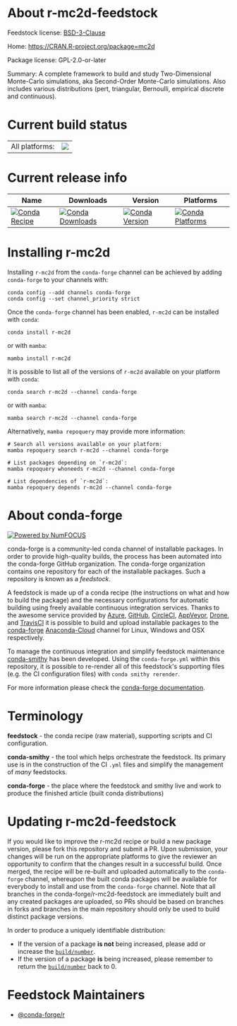 About r-mc2d-feedstock
======================

Feedstock license: [BSD-3-Clause](https://github.com/conda-forge/r-mc2d-feedstock/blob/main/LICENSE.txt)

Home: https://CRAN.R-project.org/package=mc2d

Package license: GPL-2.0-or-later

Summary: A complete framework to build and study Two-Dimensional Monte-Carlo simulations, aka Second-Order Monte-Carlo simulations. Also includes various distributions (pert, triangular, Bernoulli, empirical discrete and continuous).

Current build status
====================


<table><tr><td>All platforms:</td>
    <td>
      <a href="https://dev.azure.com/conda-forge/feedstock-builds/_build/latest?definitionId=1342&branchName=main">
        <img src="https://dev.azure.com/conda-forge/feedstock-builds/_apis/build/status/r-mc2d-feedstock?branchName=main">
      </a>
    </td>
  </tr>
</table>

Current release info
====================

| Name | Downloads | Version | Platforms |
| --- | --- | --- | --- |
| [![Conda Recipe](https://img.shields.io/badge/recipe-r--mc2d-green.svg)](https://anaconda.org/conda-forge/r-mc2d) | [![Conda Downloads](https://img.shields.io/conda/dn/conda-forge/r-mc2d.svg)](https://anaconda.org/conda-forge/r-mc2d) | [![Conda Version](https://img.shields.io/conda/vn/conda-forge/r-mc2d.svg)](https://anaconda.org/conda-forge/r-mc2d) | [![Conda Platforms](https://img.shields.io/conda/pn/conda-forge/r-mc2d.svg)](https://anaconda.org/conda-forge/r-mc2d) |

Installing r-mc2d
=================

Installing `r-mc2d` from the `conda-forge` channel can be achieved by adding `conda-forge` to your channels with:

```
conda config --add channels conda-forge
conda config --set channel_priority strict
```

Once the `conda-forge` channel has been enabled, `r-mc2d` can be installed with `conda`:

```
conda install r-mc2d
```

or with `mamba`:

```
mamba install r-mc2d
```

It is possible to list all of the versions of `r-mc2d` available on your platform with `conda`:

```
conda search r-mc2d --channel conda-forge
```

or with `mamba`:

```
mamba search r-mc2d --channel conda-forge
```

Alternatively, `mamba repoquery` may provide more information:

```
# Search all versions available on your platform:
mamba repoquery search r-mc2d --channel conda-forge

# List packages depending on `r-mc2d`:
mamba repoquery whoneeds r-mc2d --channel conda-forge

# List dependencies of `r-mc2d`:
mamba repoquery depends r-mc2d --channel conda-forge
```


About conda-forge
=================

[![Powered by
NumFOCUS](https://img.shields.io/badge/powered%20by-NumFOCUS-orange.svg?style=flat&colorA=E1523D&colorB=007D8A)](https://numfocus.org)

conda-forge is a community-led conda channel of installable packages.
In order to provide high-quality builds, the process has been automated into the
conda-forge GitHub organization. The conda-forge organization contains one repository
for each of the installable packages. Such a repository is known as a *feedstock*.

A feedstock is made up of a conda recipe (the instructions on what and how to build
the package) and the necessary configurations for automatic building using freely
available continuous integration services. Thanks to the awesome service provided by
[Azure](https://azure.microsoft.com/en-us/services/devops/), [GitHub](https://github.com/),
[CircleCI](https://circleci.com/), [AppVeyor](https://www.appveyor.com/),
[Drone](https://cloud.drone.io/welcome), and [TravisCI](https://travis-ci.com/)
it is possible to build and upload installable packages to the
[conda-forge](https://anaconda.org/conda-forge) [Anaconda-Cloud](https://anaconda.org/)
channel for Linux, Windows and OSX respectively.

To manage the continuous integration and simplify feedstock maintenance
[conda-smithy](https://github.com/conda-forge/conda-smithy) has been developed.
Using the ``conda-forge.yml`` within this repository, it is possible to re-render all of
this feedstock's supporting files (e.g. the CI configuration files) with ``conda smithy rerender``.

For more information please check the [conda-forge documentation](https://conda-forge.org/docs/).

Terminology
===========

**feedstock** - the conda recipe (raw material), supporting scripts and CI configuration.

**conda-smithy** - the tool which helps orchestrate the feedstock.
                   Its primary use is in the construction of the CI ``.yml`` files
                   and simplify the management of *many* feedstocks.

**conda-forge** - the place where the feedstock and smithy live and work to
                  produce the finished article (built conda distributions)


Updating r-mc2d-feedstock
=========================

If you would like to improve the r-mc2d recipe or build a new
package version, please fork this repository and submit a PR. Upon submission,
your changes will be run on the appropriate platforms to give the reviewer an
opportunity to confirm that the changes result in a successful build. Once
merged, the recipe will be re-built and uploaded automatically to the
`conda-forge` channel, whereupon the built conda packages will be available for
everybody to install and use from the `conda-forge` channel.
Note that all branches in the conda-forge/r-mc2d-feedstock are
immediately built and any created packages are uploaded, so PRs should be based
on branches in forks and branches in the main repository should only be used to
build distinct package versions.

In order to produce a uniquely identifiable distribution:
 * If the version of a package **is not** being increased, please add or increase
   the [``build/number``](https://docs.conda.io/projects/conda-build/en/latest/resources/define-metadata.html#build-number-and-string).
 * If the version of a package **is** being increased, please remember to return
   the [``build/number``](https://docs.conda.io/projects/conda-build/en/latest/resources/define-metadata.html#build-number-and-string)
   back to 0.

Feedstock Maintainers
=====================

* [@conda-forge/r](https://github.com/conda-forge/r/)

